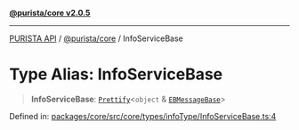 [**@purista/core v2.0.5**](../README.md)

***

[PURISTA API](../../../packages.md) / [@purista/core](../README.md) / InfoServiceBase

# Type Alias: InfoServiceBase

> **InfoServiceBase**: [`Prettify`](Prettify.md)\<`object` & [`EBMessageBase`](EBMessageBase.md)\>

Defined in: [packages/core/src/core/types/infoType/InfoServiceBase.ts:4](https://github.com/puristajs/purista/blob/master/packages/core/src/core/types/infoType/InfoServiceBase.ts#L4)
